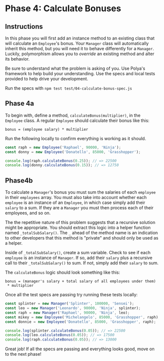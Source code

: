 # Phase 4: Calculate Bonuses

## Instructions
 
In this phase you will first add an instance method to an existing class that 
will calculate an `Employee`'s bonus. Your `Manager` class will automatically 
inherit this method, but you will need it to behave differently for a 
`Manager`. Luckily, polymorphism allows you to _override_ an existing method 
and alter its behavior. 

Be sure to understand what the problem is asking of you. Use Polya's framework 
to help build your understanding. Use the specs and local tests provided to 
help drive your development.

Run the specs with `npm test test/04-calculate-bonus-spec.js`

## Phase 4a

To begin with, define a method, `calculateBonus(multiplier)`, in the `Employee`
class. A regular `Employee` should calculate their bonus like this:

```plaintext
bonus = (employee salary) * multiplier
```

Run the following locally to confirm everything is working as it should. 

```js
const raph = new Employee('Raphael', 90000, 'Ninja');
const donny = new Employee('Donatello', 85000, 'Grasshopper');

console.log(raph.calculateBonus(0.25)); // => 22500
console.log(donny.calculateBonus(0.15)); // => 12750
```

## Phase4b

To calculate a `Manager`'s bonus you must sum the salaries of each `employee`
in their `employees` array. You must also take into account whether each
`employee` is an instance of an `Employee`, in which case simply add their
`salary` to a sum. If they are a `Manager` you must then process each of their
employees, and so on. 

The the repetitive nature of this problem suggests that a recursive solution
might be appropriate. You should extract this logic into a helper function
named `_totalSubSalary()`. The `_` ahead of the method name is an indication
to other developers that this method is "private" and should only
be used as a helper. 

Inside of `_totalSubSalary()`, create a sum variable. Check to see if each
`employee` is an instance of `Manager`. If so, add their `salary` plus a
recursive call to their `_totalSubSalary()` to sum. If not, simply add
their `salary` to sum. 

The `calculateBonus` logic should look something like this:

```plaintext
bonus = (manager's salary + total salary of all employees under them)
 * multiplier
```

Once all the test specs are passing try running these tests locally:

```js
const splinter = new Manager('Splinter', 100000, 'Sensei');
const leo = new Manager('Leonardo', 90000, 'Ninja', splinter);
const raph = new Manager('Raphael', 90000, 'Ninja', leo);
const mikey = new Employee('Michelangelo', 85000, 'Grasshopper', raph);
const donnie = new Employee('Donatello', 85000, 'Grasshopper', raph);

console.log(splinter.calculateBonus(0.05)); // => 22500
console.log(leo.calculateBonus(0.05)); // => 17500
console.log(raph.calculateBonus(0.05)); // => 13000
```

Great job! If all the specs are passing and everything looks good, move on to
the next phase!